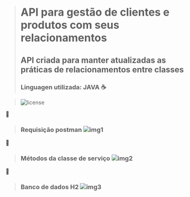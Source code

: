 > # API para gestão de clientes e produtos com seus relacionamentos
> ## API criada para manter atualizadas as práticas de relacionamentos entre classes
> ### Linguagen utilizada: JAVA ☕

> ![license]([https://github.com/RenanReisFernandes/apiClientesRelacionamentoJava/assets/89070469/86dd0e22-58e9-4486-bbd5-dfa307ed6500](https://github.com/RenanReisFernandes/apiClientesRelacionamentoJava?tab=MIT-1-ov-file#))
> 
📁
> ### Requisição postman ![img1](https://github.com/RenanReisFernandes/apiClientesRelacionamentoJava/assets/89070469/86dd0e22-58e9-4486-bbd5-dfa307ed6500)
 
📁
> ### Métodos da classe de serviço  ![img2](https://github.com/RenanReisFernandes/apiClientesRelacionamentoJava/assets/89070469/9f263d25-6ead-4dc7-bb44-87913be0dae9)
📁
> ### Banco de dados H2 ![img3](https://github.com/RenanReisFernandes/apiClientesRelacionamentoJava/assets/89070469/754fcc36-d9cf-4a0a-bf79-a9e511b82528)

